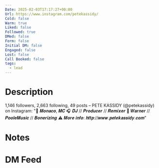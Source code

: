 ```yaml
---
Date: 2025-02-03T17:17:27+00:00
Url: https://www.instagram.com/petekassidy/
Cold: false
Warm: true
Liked: false
Followed: true
DMed: false
Form: false
Initial DM: false
Engaged: false
Lost: false
Call Booked: false
tags:
  - lead
---
```

# Description
1,146 followers, 2,663 following, 49 posts – PETE KASSIDY (@petekassidy) on Instagram: "📍 𝑴𝒐𝒏𝒂𝒄𝒐, 𝑴𝑪
🎧 𝑫𝑱 // 𝑷𝒓𝒐𝒅𝒖𝒄𝒆𝒓 // 𝑹𝒆𝒎𝒊𝒙𝒆𝒓
📀 𝑾𝒂𝒓𝒏𝒆𝒓 // 𝑷𝒐𝒐𝒍𝒆𝑴𝒖𝒔𝒊𝒄 // 𝑩𝒐𝒏𝒆𝒓𝒊𝒛𝒊𝒏𝒈
⚠️ 𝑴𝒐𝒓𝒆 𝒊𝒏𝒇𝒐: 𝒉𝒕𝒕𝒑://𝒘𝒘𝒘.𝒑𝒆𝒕𝒆𝒌𝒂𝒔𝒔𝒊𝒅𝒚.𝒄𝒐𝒎"
# Notes

# DM Feed
